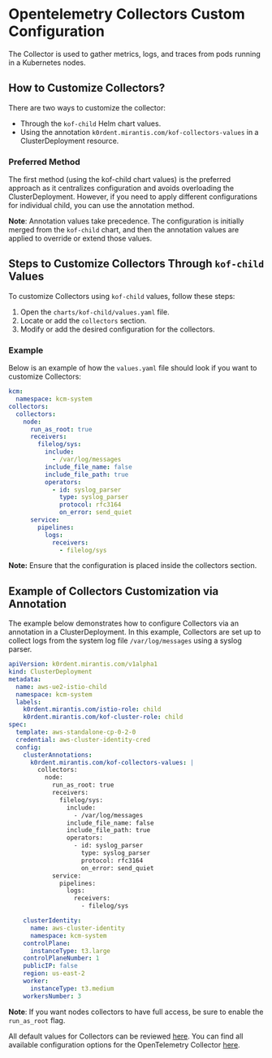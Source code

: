 # Opentelemetry Collectors Custom Configuration

The Collector is used to gather metrics, logs, and traces from pods running in a Kubernetes nodes.

## How to Customize Collectors?

There are two ways to customize the collector:

- Through the `kof-child` Helm chart values.
- Using the annotation `k0rdent.mirantis.com/kof-collectors-values` in a ClusterDeployment resource.

### Preferred Method

The first method (using the kof-child chart values) is the preferred approach as it centralizes configuration and avoids overloading the ClusterDeployment. However, if you need to apply different configurations for individual child, you can use the annotation method.

**Note**: Annotation values take precedence. The configuration is initially merged from the `kof-child` chart, and then the annotation values are applied to override or extend those values.

## Steps to Customize Collectors Through `kof-child` Values

To customize Collectors using `kof-child` values, follow these steps:

1. Open the `charts/kof-child/values.yaml` file.
2. Locate or add the `collectors` section.
3. Modify or add the desired configuration for the collectors.

### Example

Below is an example of how the `values.yaml` file should look if you want to customize Collectors:

```yaml
kcm:
  namespace: kcm-system
collectors:
  collectors:
    node:
      run_as_root: true
      receivers:
        filelog/sys:
          include:
            - /var/log/messages
          include_file_name: false
          include_file_path: true
          operators:
            - id: syslog_parser
              type: syslog_parser
              protocol: rfc3164
              on_error: send_quiet
      service:
        pipelines:
          logs:
            receivers:
              - filelog/sys
```

**Note:** Ensure that the configuration is placed inside the collectors section.

## Example of Collectors Customization via Annotation

The example below demonstrates how to configure Collectors via an annotation in a ClusterDeployment. In this example, Collectors are set up to collect logs from the system log file `/var/log/messages` using a syslog parser.

```yaml
apiVersion: k0rdent.mirantis.com/v1alpha1
kind: ClusterDeployment
metadata:
  name: aws-ue2-istio-child
  namespace: kcm-system
  labels:
    k0rdent.mirantis.com/istio-role: child
    k0rdent.mirantis.com/kof-cluster-role: child
spec:
  template: aws-standalone-cp-0-2-0
  credential: aws-cluster-identity-cred
  config:
    clusterAnnotations:
      k0rdent.mirantis.com/kof-collectors-values: |
        collectors:
          node:
            run_as_root: true
            receivers:
              filelog/sys:
                include:
                  - /var/log/messages
                include_file_name: false
                include_file_path: true
                operators:
                  - id: syslog_parser
                    type: syslog_parser
                    protocol: rfc3164
                    on_error: send_quiet
            service:
              pipelines:
                logs:
                  receivers:
                    - filelog/sys

    clusterIdentity:
      name: aws-cluster-identity
      namespace: kcm-system
    controlPlane:
      instanceType: t3.large
    controlPlaneNumber: 1
    publicIP: false
    region: us-east-2
    worker:
      instanceType: t3.medium
    workersNumber: 3
```

**Note**: If you want nodes collectors to have full access, be sure to enable the `run_as_root` flag.

All default values for Collectors can be reviewed [here](https://github.com/k0rdent/kof/blob/main/charts/kof-collectors/values.yaml).
You can find all available configuration options for the OpenTelemetry Collector [here](https://opentelemetry.io/docs/collector/configuration).

